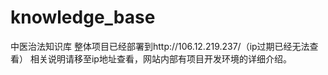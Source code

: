 # knowledge_base
中医治法知识库
整体项目已经部署到http://106.12.219.237/（ip过期已经无法查看）
相关说明请移至ip地址查看，网站内部有项目开发环境的详细介绍。

